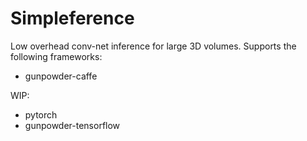 # Simpleference

Low overhead conv-net inference for large 3D volumes.
Supports the following frameworks:
- gunpowder-caffe

WIP:
- pytorch
- gunpowder-tensorflow
